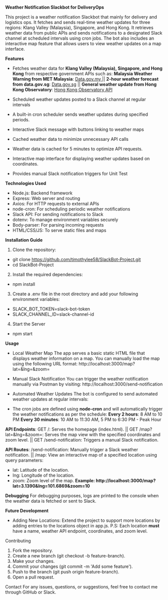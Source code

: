 **Weather Notification Slackbot for DeliveryOps**

This project is a weather notification Slackbot that mainly for delivery and logistics ops. It fetches and sends real-time weather updates for three regions: Klang Valley (Malaysia), Singapore, and Hong Kong. It retrieves weather data from public APIs and sends notifications to a designated Slack channel at scheduled intervals using cron jobs. The bot also includes an interactive map feature that allows users to view weather updates on a map interface.

**Features**
- Fetches weather data for **Klang Valley (Malaysia), Singapore, and Hong Kong** from respective government APIs such as:
**Malaysia Weather Warning from MET Malaysia**: [Data.gov.my ](https://developer.data.gov.my/realtime-api/weather#source-of-weather-data) ||
**2-hour weather forecast from data.gov.sg**: [Data.gov.sg](https://data.gov.sg/collections/1459/view) ||
**General weather update from Hong Kong Observatory**: [Hong Kong Observatory API ](https://www.hko.gov.hk/en/weatherAPI/doc/files/HKO_Open_Data_API_Documentation.pdf)
  

- Scheduled weather updates posted to a Slack channel at regular intervals
- A built-in cron scheduler sends weather updates during specified periods.
- Interactive Slack message with buttons linking to weather maps
- Cached weather data to minimize unnecessary API calls
- Weather data is cached for 5 minutes to optimize API requests.
- Interactive map interface for displaying weather updates based on coordinates.
- Provides manual Slack notification triggers for Unit Test

**Technologies Used**
- Node.js: Backend framework
- Express: Web server and routing
- Axios: For HTTP requests to external APIs
- node-cron: For scheduling periodic weather notifications
- Slack API: For sending notifications to Slack
- dotenv: To manage environment variables securely
- Body-parser: For parsing incoming requests
- HTML/CSS/JS: To serve static files and maps
  
**Installation Guide**
1. Clone the repository:
- git clone https://github.com/timothylee58/SlackBot-Project.git
- cd SlackBot-Project

2. Install the required dependencies:
- npm install

3. Create a .env file in the root directory and add your following environment variables:
- SLACK_BOT_TOKEN=slack-bot-token
- SLACK_CHANNEL_ID=slack-channel-id

4. Start the Server
- npm start

**Usage**
- Local Weather Map
The app serves a basic static HTML file that displays weather information on a map. You can manually load the map using the following URL format:
http://localhost:3000/map?lat=<latitude>&lng=<longitude>&zoom=<zoom-level>

- Manual Slack Notification
You can trigger the weather notification manually via Postman by visiting:
http://localhost:3000/send-notification

- Automated Weather Updates
The bot is configured to send automated weather updates at regular intervals:

- The cron jobs are defined using **node-cron** and will automatically trigger the weather notifications as per the schedule:
**Every 2 hours**: 8 AM to 10 PM
**Every 30 minutes**: 10 AM to 11:30 AM, 5 PM to 6:30 PM - Peak Hour

**API Endpoints**:
GET /: Serves the homepage (index.html). ||
GET /map?lat=&lng=&zoom=: Serves the map view with the specified coordinates and zoom level. ||
GET /send-notification: Triggers a manual Slack notification.

**API Routes**:
/send-notification: Manually trigger a Slack weather notification. ||
/map: View an interactive map of a specified location using query parameters:
- lat: Latitude of the location.
- lng: Longitude of the location.
- zoom: Zoom level of the map.
**Example: http://localhost:3000/map?lat=3.1390&lng=101.6869&zoom=10**

**Debugging**
For debugging purposes, logs are printed to the console when the weather data is fetched or sent to Slack.

**Future Development**
- Adding New Locations:
Extend the project to support more locations by adding entries to the locations object in app.js. P.S: Each location **must** have a name, weather API endpoint, coordinates, and zoom level.



Contributing
1. Fork the repository.
2. Create a new branch (git checkout -b feature-branch).
3. Make your changes.
4. Commit your changes (git commit -m 'Add some feature').
5. Push to the branch (git push origin feature-branch).
6. Open a pull request.

Contact
For any issues, questions, or suggestions, feel free to contact me through GitHub or Slack.




